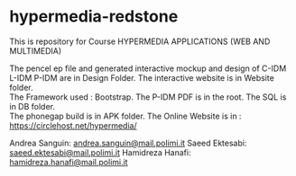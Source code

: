 # hypermedia-redstone

This is repository for Course HYPERMEDIA APPLICATIONS (WEB AND MULTIMEDIA)   

The pencel ep file and generated interactive mockup and design of C-IDM L-IDM P-IDM are in Design Folder.
The interactive website is in Website folder.   
The Framework used : Bootstrap.
The P-IDM PDF is in the root.
The SQL is in DB folder.   
The phonegap build is in APK folder.
The Online Website is in : https://circlehost.net/hypermedia/

Andrea Sanguin: andrea.sanguin@mail.polimi.it
Saeed Ektesabi: saeed.ektesabi@mail.polimi.it
Hamidreza Hanafi: hamidreza.hanafi@mail.polimi.it

